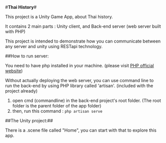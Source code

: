 #**Thai History**#

This project is a Unity Game App, about Thai history.

It contains 2 main parts : Unity client, and Back-end server (web server built with PHP)

This project is intended to demonstrate how you can communicate between any server and unity using RESTapi technology.

##How to run server:

You need to have php installed in your machine. (please visit [PHP official website](http://www.php.net/))

Without actually deploying the web server, you can use command line to run the back-end by using PHP library called 'artisan'. (included with the project already)

1. open cmd (commandline) in the back-end project's root folder. (The root folder is the parent folder of the app folder)
2. then, run this command : `php artisan serve`

##The Unity project:##

There is a .scene file called "Home", you can start with that to explore this app.

